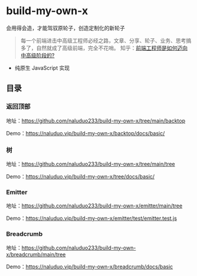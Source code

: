 # build-my-own-x

会用得会造，才能驾驭原轮子，创造定制化的新轮子

> 每一个前端进击中高级工程师必经之路，文章、分享、轮子、业务、思考搞多了，自然就成了高级前端，完全不花哨。
> 知乎：[前端工程师是如何迈向中高级阶段的?](https://www.zhihu.com/question/268828822/answer/342240595)

- 纯原生 JavaScript 实现


## 目录

### 返回顶部

地址：https://github.com/naluduo233/build-my-own-x/tree/main/backtop

Demo：https://naluduo.vip/build-my-own-x/backtop/docs/basic/

### 树

地址：https://github.com/naluduo233/build-my-own-x/tree/main/tree

Demo：https://naluduo.vip/build-my-own-x/tree/docs/basic/

### Emitter

地址：https://github.com/naluduo233/build-my-own-x/emitter/main/tree

Demo：https://naluduo.vip/build-my-own-x/emitter/test/emitter.test.js

### Breadcrumb

地址：https://github.com/naluduo233/build-my-own-x/breadcrumb/main/tree

Demo：https://naluduo.vip/build-my-own-x/breadcrumb/docs/basic
